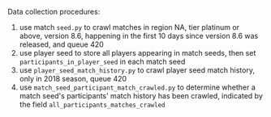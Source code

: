 Data collection procedures:
1. use match `seed.py` to crawl matches in region NA, tier platinum or above, version 8.6, happening in the first
10 days since version 8.6 was released, and queue 420
2. use player seed to store all players appearing in match seeds, then set `participants_in_player_seed` in each match seed
3. use `player_seed_match_history.py` to crawl player seed match history, only in 2018 season, queue 420
4. use `match_seed_participant_match_crawled.py` to determine whether a match seed's participants' match history has
been crawled, indicated by the field `all_participants_matches_crawled`